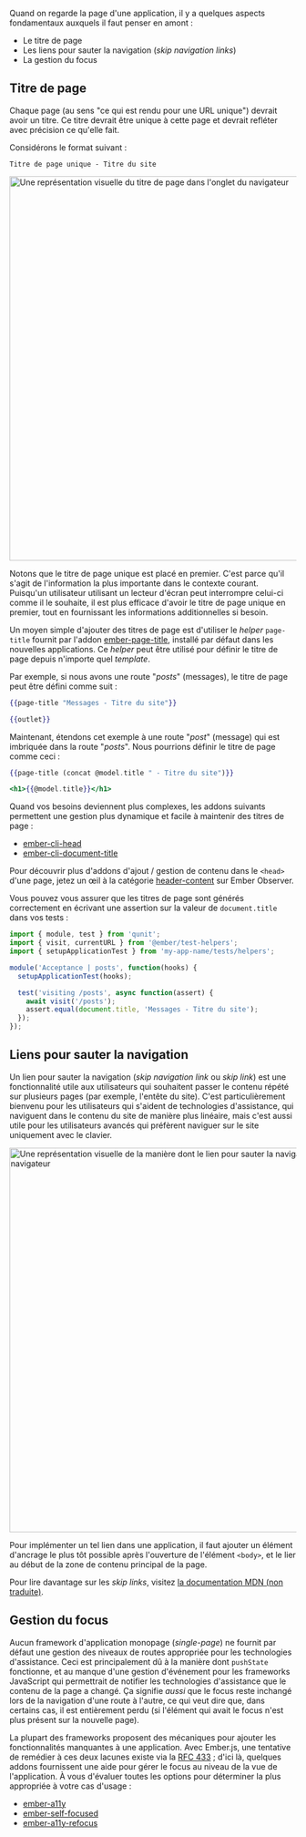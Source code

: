 Quand on regarde la page d'une application, il y a quelques aspects fondamentaux auxquels il faut penser en amont&nbsp;:

- Le titre de page
- Les liens pour sauter la navigation (_skip navigation links_)
- La gestion du focus

## Titre de page

Chaque page (au sens "ce qui est rendu pour une URL unique") devrait avoir un titre. Ce titre devrait être unique à cette page et devrait refléter avec précision ce qu'elle fait.

Considérons le format suivant&nbsp;:

`Titre de page unique - Titre du site`

<img width="675px" title="Exemple de titre de page" alt="Une représentation visuelle du titre de page dans l'onglet du navigateur" src="/images/accessibility/page-template-considerations/page-title.png"/>

Notons que le titre de page unique est placé en premier. C'est parce qu'il s'agit de l'information la plus importante dans le contexte courant. Puisqu'un utilisateur utilisant un lecteur d'écran peut interrompre celui-ci comme il le souhaite, il est plus efficace d'avoir le titre de page unique en premier, tout en fournissant les informations additionnelles si besoin.

Un moyen simple d'ajouter des titres de page est d'utiliser le _helper_ `page-title` fournit par l'addon [ember-page-title](https://github.com/ember-cli/ember-page-title), installé par défaut dans les nouvelles applications. Ce _helper_ peut être utilisé pour définir le titre de page depuis n'importe quel _template_.

Par exemple, si nous avons une route "_posts_" (messages), le titre de page peut être défini comme suit&nbsp;:

```handlebars {data-filename=app/routes/posts.hbs}
{{page-title "Messages - Titre du site"}}

{{outlet}}
```

Maintenant, étendons cet exemple à une route "_post_" (message) qui est imbriquée dans la route "_posts_". Nous pourrions définir le titre de page comme ceci&nbsp;:

```handlebars {data-filename=app/routes/posts/post.hbs}
{{page-title (concat @model.title " - Titre du site")}}

<h1>{{@model.title}}</h1>
```

Quand vos besoins deviennent plus complexes, les addons suivants permettent une gestion plus dynamique et facile à maintenir des titres de page&nbsp;:

- [ember-cli-head](https://github.com/ronco/ember-cli-head)
- [ember-cli-document-title](https://github.com/kimroen/ember-cli-document-title)

<!-- spell ignore -->
Pour découvrir plus d'addons d'ajout / gestion de contenu dans le `<head>` d'une page, jetez un œil à la catégorie [header-content](https://emberobserver.com/categories/header-content) sur Ember Observer.

Vous pouvez vous assurer que les titres de page sont générés correctement en écrivant une assertion sur la valeur de `document.title` dans vos tests&nbsp;:

```javascript {data-filename=tests/acceptance/posts-test.js}
import { module, test } from 'qunit';
import { visit, currentURL } from '@ember/test-helpers';
import { setupApplicationTest } from 'my-app-name/tests/helpers';

module('Acceptance | posts', function(hooks) {
  setupApplicationTest(hooks);

  test('visiting /posts', async function(assert) {
    await visit('/posts');
    assert.equal(document.title, 'Messages - Titre du site');
  });
});
```

## Liens pour sauter la navigation

Un lien pour sauter la navigation (_skip navigation link_ ou _skip link_) est une fonctionnalité utile aux utilisateurs qui souhaitent passer le contenu répété sur plusieurs pages (par exemple, l'entête du site). C'est particulièrement bienvenu pour les utilisateurs qui s'aident de technologies d'assistance, qui naviguent dans le contenu du site de manière plus linéaire, mais c'est aussi utile pour les utilisateurs avancés qui préfèrent naviguer sur le site uniquement avec le clavier.

<img width="675px" title="Exemple où la navigation est sautée" alt="Une représentation visuelle de la manière dont le lien pour sauter la navigation fonctionne dans le navigateur" src="/images/accessibility/page-template-considerations/skip-main-content.png"/>

Pour implémenter un tel lien dans une application, il faut ajouter un élément d'ancrage le plus tôt possible après l'ouverture de l'élément `<body>`, et le lier au début de la zone de contenu principal de la page.

Pour lire davantage sur les _skip links_, visitez [la documentation MDN (non traduite)](https://developer.mozilla.org/en-US/docs/Learn/Accessibility/HTML#skip_links).

## Gestion du focus

Aucun framework d'application monopage (_single-page_) ne fournit par défaut une gestion des niveaux de routes appropriée pour les technologies d'assistance. Ceci est principalement dû à la manière dont `pushState` fonctionne, et au manque d'une gestion d'événement pour les frameworks JavaScript qui permettrait de notifier les technologies d'assistance que le contenu de la page a changé. Ça signifie _aussi_ que le focus reste inchangé lors de la navigation d'une route à l'autre, ce qui veut dire que, dans certains cas, il est entièrement perdu (si l'élément qui avait le focus n'est plus présent sur la nouvelle page).

La plupart des frameworks proposent des mécaniques pour ajouter les fonctionnalités manquantes à une application. Avec Ember.js, une tentative de remédier à ces deux lacunes existe via la [RFC 433](https://github.com/emberjs/rfcs/pull/433)&nbsp;; d'ici là, quelques addons fournissent une aide pour gérer le focus au niveau de la vue de l'application. À vous d'évaluer toutes les options pour déterminer la plus appropriée à votre cas d'usage&nbsp;:

- [ember-a11y](https://github.com/ember-a11y/ember-a11y)
- [ember-self-focused](https://github.com/linkedin/self-focused/tree/master/packages/ember-self-focused)
- [ember-a11y-refocus](https://github.com/MelSumner/ember-a11y-refocus)
